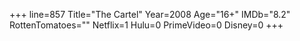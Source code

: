 +++
line=857
Title="The Cartel"
Year=2008
Age="16+"
IMDb="8.2"
RottenTomatoes=""
Netflix=1
Hulu=0
PrimeVideo=0
Disney=0
+++

